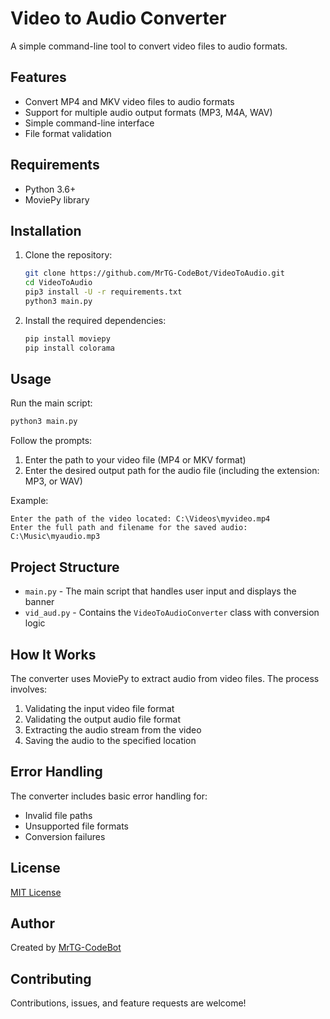 # Video to Audio Converter

A simple command-line tool to convert video files to audio formats.

## Features

- Convert MP4 and MKV video files to audio formats
- Support for multiple audio output formats (MP3, M4A, WAV)
- Simple command-line interface
- File format validation

## Requirements

- Python 3.6+
- MoviePy library

## Installation

1. Clone the repository:
   ```bash
   git clone https://github.com/MrTG-CodeBot/VideoToAudio.git
   cd VideoToAudio
   pip3 install -U -r requirements.txt
   python3 main.py
   ```

2. Install the required dependencies:
   ```bash
   pip install moviepy
   pip install colorama
   ```

## Usage

Run the main script:
```bash
python3 main.py
```

Follow the prompts:
1. Enter the path to your video file (MP4 or MKV format)
2. Enter the desired output path for the audio file (including the extension: MP3, or WAV)

Example:
```
Enter the path of the video located: C:\Videos\myvideo.mp4
Enter the full path and filename for the saved audio: C:\Music\myaudio.mp3
```

## Project Structure

- `main.py` - The main script that handles user input and displays the banner
- `vid_aud.py` - Contains the `VideoToAudioConverter` class with conversion logic

## How It Works

The converter uses MoviePy to extract audio from video files. The process involves:

1. Validating the input video file format
2. Validating the output audio file format
3. Extracting the audio stream from the video
4. Saving the audio to the specified location

## Error Handling

The converter includes basic error handling for:
- Invalid file paths
- Unsupported file formats
- Conversion failures

## License

[MIT License](https://github.com/MrTG-CodeBot/VideoToAudio/blob/main/LICENSE)

## Author

Created by [MrTG-CodeBot](https://github.com/MrTG-CodeBot)

## Contributing

Contributions, issues, and feature requests are welcome!

